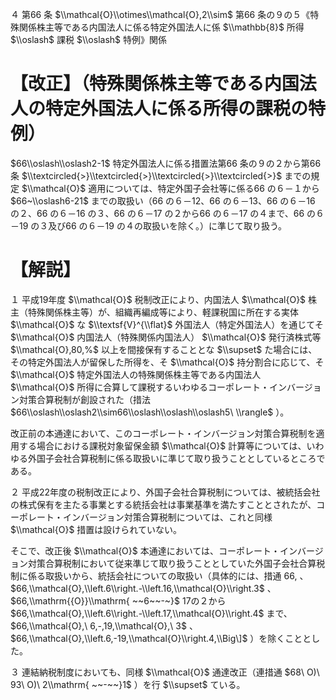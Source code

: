４ 第66 条 $\\mathcal{O}\\otimes\\mathcal{O},2\\sim$ 第66 条の９の５《特殊関係株主等である内国法人に係る特定外国法人に係 $\\mathbb{8}$ 所得 $\\oslash$ 課税 $\\oslash$ 特例》関係

# 【改正】（特殊関係株主等である内国法人の特定外国法人に係る所得の課税の特例）

$66\\oslash\\oslash2-1$ 特定外国法人に係る措置法第66 条の９の２から第66 条 $\\textcircled{>}\\textcircled{>}\\textcircled{>}\\textcircled{>}$ までの規定 $\\mathcal{O}$ 適用については、特定外国子会社等に係る66 の６－１から $66~\\oslash6-21$ までの取扱い（66 の６－12、66 の６－13、66 の６－16 の２、66 の６－16 の３、66 の６－17 の２から66 の６－17 の４まで、66 の６－19 の３及び66 の６－19 の４の取扱いを除く。）に準じて取り扱う。

# 【解説】

１ 平成19年度 $\\mathcal{O}$ 税制改正により、内国法人 $\\mathcal{O}$ 株主（特殊関係株主等）が、組織再編成等により、軽課税国に所在する実体 $\\mathcal{O}$ な $\\textsf{V}^{\\flat}$ 外国法人（特定外国法人）を通じてそ $\\mathcal{O}$ 内国法人（特殊関係内国法人） $\\mathcal{O}$ 発行済株式等 $\\mathcal{O},80,%$ 以上を間接保有することとな $\\supset$ た場合には、その特定外国法人が留保した所得を、そ $\\mathcal{O}$ 持分割合に応じて、そ $\\mathcal{O}$ 特定外国法人の特殊関係株主等である内国法人 $\\mathcal{O}$ 所得に合算して課税するいわゆるコーポレート・インバージョン対策合算税制が創設された（措法 $66\\oslash\\oslash2\\sim66\\oslash\\oslash\\oslash5\ \\rangle$ ）。

改正前の本通達において、このコーポレート・インバージョン対策合算税制を適用する場合における課税対象留保金額 $\\mathcal{O}$ 計算等については、いわゆる外国子会社合算税制に係る取扱いに準じて取り扱うこととしているところである。

２ 平成22年度の税制改正により、外国子会社合算税制については、被統括会社の株式保有を主たる事業とする統括会社は事業基準を満たすこととされたが、コーポレート・インバージョン対策合算税制については、これと同様 $\\mathcal{O}$ 措置は設けられていない。

そこで、改正後 $\\mathcal{O}$ 本通達においては、コーポレート・インバージョン対策合算税制において従来準じて取り扱うこととしていた外国子会社合算税制に係る取扱いから、統括会社についての取扱い（具体的には、措通 $66,%\\textrm{--}16,%,\\textrm{2}$ 、 $66,\\mathcal{O},\\left.6\\right.-\\left.16,\\mathcal{O}\\right.3$ 、 $66,\\mathrm{{O}}\\mathrm{ ~~6~~-~}$ 17の２から $66,\\mathcal{O},\\left.6\\right.-\\left.17,\\mathcal{O}\\right.4$ まで、 $66,\\mathcal{O},\ 6,-,19,\\mathcal{O},\ 3$ 、 $66,\\mathcal{O},\\left.6,-19,\\mathcal{O}\\right.4,\\Big\]$ ）を除くこととした。

３ 連結納税制度においても、同様 $\\mathcal{O}$ 通達改正（連措通 $68\ O)\ 93\ O)\ 2\\mathrm{ ~~-~~}1$ ）を行 $\\supset$ ている。